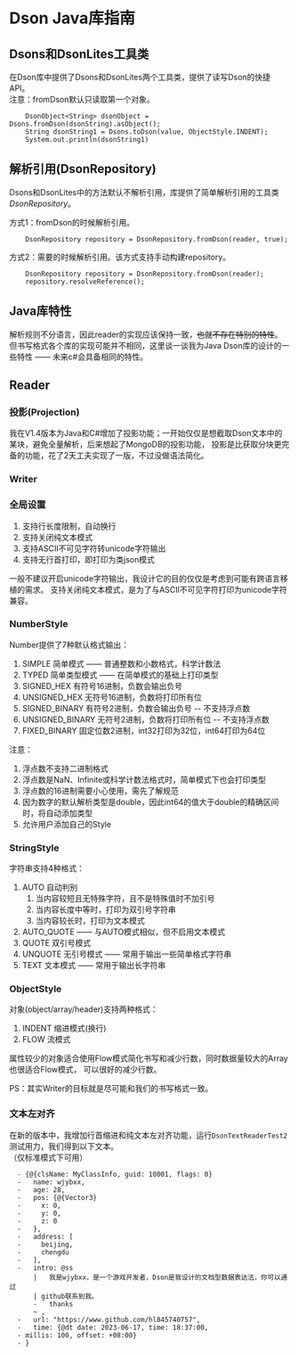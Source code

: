 # Dson Java库指南

## Dsons和DsonLites工具类

在Dson库中提供了Dsons和DsonLites两个工具类，提供了读写Dson的快捷API。  
注意：fromDson默认只读取第一个对象。

```
    DsonObject<String> dsonObject = Dsons.fromDson(dsonString).asObject();
    String dsonString1 = Dsons.toDson(value, ObjectStyle.INDENT);
    System.out.println(dsonString1)
```

## 解析引用(DsonRepository)

Dsons和DsonLites中的方法默认不解析引用，库提供了简单解析引用的工具类*DsonRepository*。

方式1：fromDson的时候解析引用。

```
    DsonRepository repository = DsonRepository.fromDson(reader, true);
```

方式2：需要的时候解析引用。该方式支持手动构建repository。

```
    DsonRepository repository = DsonRepository.fromDson(reader);
    repository.resolveReference();
```

## Java库特性

解析规则不分语言，因此reader的实现应该保持一致，~~也就不存在特别的特性~~。
但书写格式各个库的实现可能并不相同，这里谈一谈我为Java Dson库的设计的一些特性 —— 未来c#会具备相同的特性。

## Reader

### 投影(Projection)

我在V1.4版本为Java和C#增加了投影功能；一开始仅仅是想截取Dson文本中的某块，避免全量解析，后来想起了MongoDB的投影功能，
投影是比获取分块更完备的功能，花了2天工夫实现了一版，不过没做语法简化。

### Writer

### 全局设置

1. 支持行长度限制，自动换行
2. 支持关闭纯文本模式
3. 支持ASCII不可见字符转unicode字符输出
4. 支持无行首打印，即打印为类json模式

一般不建议开启unicode字符输出，我设计它的目的仅仅是考虑到可能有跨语言移植的需求。
支持关闭纯文本模式，是为了与ASCII不可见字符打印为unicode字符兼容。

### NumberStyle

Number提供了7种默认格式输出：

1. SIMPLE 简单模式 —— 普通整数和小数格式，科学计数法
2. TYPED 简单类型模式 —— 在简单模式的基础上打印类型
3. SIGNED_HEX 有符号16进制，负数会输出负号
4. UNSIGNED_HEX 无符号16进制，负数将打印所有位
5. SIGNED_BINARY 有符号2进制，负数会输出负号 -- 不支持浮点数
6. UNSIGNED_BINARY 无符号2进制，负数将打印所有位 -- 不支持浮点数
7. FIXED_BINARY 固定位数2进制，int32打印为32位，int64打印为64位

注意：

1. 浮点数不支持二进制格式
2. 浮点数是NaN、Infinite或科学计数法格式时，简单模式下也会打印类型
3. 浮点数的16进制需要小心使用，需先了解规范
4. 因为数字的默认解析类型是double，因此int64的值大于double的精确区间时，将自动添加类型
5. 允许用户添加自己的Style

### StringStyle

字符串支持4种格式：

1. AUTO 自动判别
    1. 当内容较短且无特殊字符，且不是特殊值时不加引号
    2. 当内容长度中等时，打印为双引号字符串
    3. 当内容较长时，打印为文本模式
2. AUTO_QUOTE —— 与AUTO模式相似，但不启用文本模式
3. QUOTE 双引号模式
4. UNQUOTE 无引号模式 —— 常用于输出一些简单格式字符串
5. TEXT 文本模式 —— 常用于输出长字符串

### ObjectStyle

对象(object/array/header)支持两种格式：

1. INDENT 缩进模式(换行)
2. FLOW 流模式

属性较少的对象适合使用Flow模式简化书写和减少行数，同时数据量较大的Array也很适合Flow模式，
可以很好的减少行数。

PS：其实Writer的目标就是尽可能和我们的书写格式一致。

### 文本左对齐

在新的版本中，我增加行首缩进和纯文本左对齐功能，运行`DsonTextReaderTest2`测试用力，我们得到以下文本。  
（仅标准模式下可用）

```
  - {@{clsName: MyClassInfo, guid: 10001, flags: 0}
  -   name: wjybxx,
  -   age: 28,
  -   pos: {@{Vector3}
  -     x: 0,
  -     y: 0,
  -     z: 0
  -   },
  -   address: [
  -     beijing,
  -     chengdu
  -   ],
  -   intro: @ss
      |   我是wjybxx，是一个游戏开发者，Dson是我设计的文档型数据表达法，你可以通过
      | github联系到我。
      -   thanks
      ~ ,
  -   url: "https://www.github.com/hl845740757",
  -   time: {@dt date: 2023-06-17, time: 18:37:00, 
  - millis: 100, offset: +08:00}
  - }
```